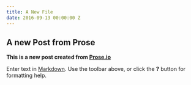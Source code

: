 ```yaml
---
title: A New File
date: 2016-09-13 00:00:00 Z
---
```


## A new Post from Prose

**This is a new post created from [Prose.io](http://prose.io/)**

Enter text in [Markdown](http://daringfireball.net/projects/markdown/). Use the toolbar above, or click the **?** button for formatting help.
